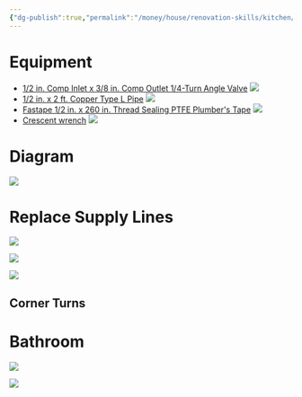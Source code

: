 ```yaml
---
{"dg-publish":true,"permalink":"/money/house/renovation-skills/kitchen/fix-sink-pipes/","tags":["oakmore"],"created":"Aug 08, 2023, 7:31 PM"}
---
```



# Equipment

- [1/2 in. Comp Inlet x 3/8 in. Comp Outlet 1/4-Turn Angle Valve](https://www.homedepot.com/p/BrassCraft-1-2-in-Comp-Inlet-x-3-8-in-Comp-Outlet-1-4-Turn-Angle-Valve-5-pack-G2CR19X-CM5/309283969#overlay) ![](https://images.thdstatic.com/productImages/915896c2-7849-4bd7-ba42-9bca186bd332/svn/chrome-plated-brass-brasscraft-shut-off-valves-g2cr19x-cm5-40_1000.jpg)
- [1/2 in. x 2 ft. Copper Type L Pipe](https://www.homedepot.com/p/1-2-in-x-2-ft-Copper-Type-L-Pipe-LH04002/100343435) ![](https://images.thdstatic.com/productImages/9ca435b9-1293-46f1-bf0d-d56d0e0933ec/svn/copper-copper-pipe-lh04002-64_1000.jpg)
- [Fastape 1/2 in. x 260 in. Thread Sealing PTFE Plumber's Tape](https://www.homedepot.com/p/Oatey-Fastape-1-2-in-x-260-in-Thread-Sealing-PTFE-Plumber-s-Tape-306212/203529858) ![](https://images.thdstatic.com/productImages/97254f0d-88de-463e-a880-95a776ba5223/svn/oatey-sealants-306212-e1_1000.jpg)
- [Crescent wrench](https://www.homedepot.com/p/Husky-Pliers-and-Wrench-Set-3-Piece-99370/304993853) ![](https://images.thdstatic.com/productImages/447d8ccf-0277-4d95-af0a-882810e003fc/svn/husky-plier-sets-99370-40_1000.jpg)


# Diagram

![](https://img2.timeinc.net/toh/i/steps/kitchen-sink-OverLg.jpg)

# Replace Supply Lines

![](https://media.hswstatic.com/eyJidWNrZXQiOiJjb250ZW50Lmhzd3N0YXRpYy5jb20iLCJrZXkiOiJnaWZcL2hvdy10by1yZXBsYWNlLWEtZmF1Y2V0LTEuanBnIiwiZWRpdHMiOnsicmVzaXplIjp7IndpZHRoIjoyOTB9fX0=)

![](https://media.hswstatic.com/eyJidWNrZXQiOiJjb250ZW50Lmhzd3N0YXRpYy5jb20iLCJrZXkiOiJnaWZcL2hvdy10by1yZXBsYWNlLWEtZmF1Y2V0LTIuanBnIiwiZWRpdHMiOnsicmVzaXplIjp7IndpZHRoIjoyODV9fX0=)

![](https://i.stack.imgur.com/nI1AJ.jpg)

## Corner Turns

# Bathroom

![](https://contentgrid.homedepot-static.com/hdus/en_US/DTCCOMNEW/Articles/parts-of-a-sink-section-3.jpg)

![](https://s42814.pcdn.co/wp-content/uploads/2019/12/pedestal_sink_OverLg.jpg.optimal.jpg)